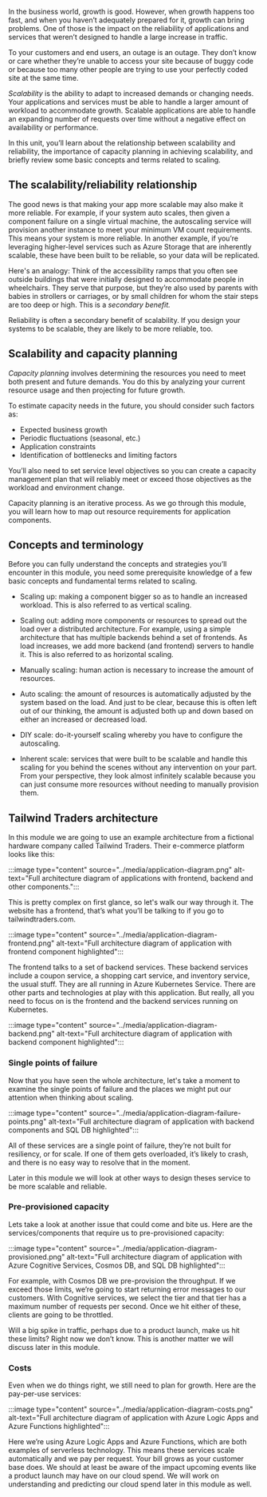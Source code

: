 In the business world, growth is good. However, when growth happens too
fast, and when you haven’t adequately prepared for it, growth can bring
problems. One of those is the impact on the reliability of applications and
services that weren’t designed to handle a large increase in traffic.

To your customers and end users, an outage is an outage. They don’t know or
care whether they’re unable to access your site because of buggy code or
because too many other people are trying to use your perfectly coded site
at the same time.

_Scalability_ is the ability to adapt to increased demands or changing
needs. Your applications and services must be able to handle a larger
amount of workload to accommodate growth. Scalable applications are able to
handle an expanding number of requests over time without a negative effect
on availability or performance.

In this unit, you’ll learn about the relationship between scalability and
reliability, the importance of capacity planning in achieving scalability,
and briefly review some basic concepts and terms related to scaling.

## The scalability/reliability relationship

The good news is that making your app more scalable may also make it more
reliable. For example, if your system auto scales, then given a component
failure on a single virtual machine, the autoscaling service will provision
another instance to meet your minimum VM count requirements. This means
your system is more reliable. In another example, if you’re leveraging
higher-level services such as Azure Storage that are inherently scalable,
these have been built to be reliable, so your data will be replicated.

Here's an analogy: Think of the accessibility ramps that you often see
outside buildings that were initially designed to accommodate people in
wheelchairs. They serve that purpose, but they’re also used by parents with
babies in strollers or carriages, or by small children for whom the stair
steps are too deep or high. This is a _secondary benefit._

Reliability is often a secondary benefit of scalability. If you design your
systems to be scalable, they are likely to be more reliable, too.

## Scalability and capacity planning

_Capacity planning_ involves determining the resources you need to meet
both present and future demands. You do this by analyzing your current
resource usage and then projecting for future growth.

To estimate capacity needs in the future, you should consider such factors
as:

-   Expected business growth
-   Periodic fluctuations (seasonal, etc.)
-   Application constraints
-   Identification of bottlenecks and limiting factors

You’ll also need to set service level objectives so you can create a
capacity management plan that will reliably meet or exceed those objectives
as the workload and environment change.

Capacity planning is an iterative process. As we go through this module,
you will learn how to map out resource requirements for application
components.

## Concepts and terminology

Before you can fully understand the concepts and strategies you’ll
encounter in this module, you need some prerequisite knowledge of a few
basic concepts and fundamental terms related to scaling.

-   Scaling up: making a component bigger so as to handle an increased
    workload. This is also referred to as vertical scaling.

-   Scaling out: adding more components or resources to spread out the load
    over a distributed architecture. For example, using a simple
    architecture that has multiple backends behind a set of frontends. As
    load increases, we add more backend (and frontend) servers to handle
    it. This is also referred to as horizontal scaling.

-   Manually scaling: human action is necessary to increase the amount of
    resources.

-   Auto scaling: the amount of resources is automatically adjusted by the
    system based on the load. And just to be clear, because this is often
    left out of our thinking, the amount is adjusted both up and down based
    on either an increased or decreased load.

-   DIY scale: do-it-yourself scaling whereby you have to configure the
    autoscaling.

-   Inherent scale: services that were built to be scalable and handle this
    scaling for you behind the scenes without any intervention on your
    part. From your perspective, they look almost infinitely scalable
    because you can just consume more resources without needing to manually
    provision them.

## Tailwind Traders architecture

In this module we are going to use an example architecture from a fictional
hardware company called Tailwind Traders. Their e-commerce platform looks
like this:

:::image type="content" source="../media/application-diagram.png" alt-text="Full architecture diagram of applications with frontend, backend and other components.":::

This is pretty complex on first glance, so let's walk our way through it.
The website has a frontend, that’s what you’ll be talking to if you go to
tailwindtraders.com.

:::image type="content" source="../media/application-diagram-frontend.png" alt-text="Full architecture diagram of application with frontend component highlighted":::

The frontend talks to a set of backend services. These backend services
include a coupon service, a shopping cart service, and inventory service,
the usual stuff. They are all running in Azure Kubernetes Service. There
are other parts and technologies at play with this application. But really,
all you need to focus on is the frontend and the backend services running
on Kubernetes.

:::image type="content" source="../media/application-diagram-backend.png" alt-text="Full architecture diagram of application with backend component highlighted":::

### Single points of failure

Now that you have seen the whole architecture, let's take a moment to
examine the single points of failure and the places we might put our
attention when thinking about scaling.

:::image type="content" source="../media/application-diagram-failure-points.png" alt-text="Full architecture diagram of application with backend components and SQL DB highlighted":::

All of these services are a single point of failure, they’re not built for
resiliency, or for scale. If one of them gets overloaded, it’s likely to
crash, and there is no easy way to resolve that in the moment.

Later in this module we will look at other ways to design theses service to
be more scalable and reliable.

### Pre-provisioned capacity

Lets take a look at another issue that could come and bite us. Here are the
services/components that require us to pre-provisioned capacity:

:::image type="content" source="../media/application-diagram-provisioned.png" alt-text="Full architecture diagram of application with Azure Cognitive Services, Cosmos DB, and SQL DB highlighted":::

For example, with Cosmos DB we pre-provision the throughput. If we exceed
those limits, we’re going to start returning error messages to our
customers. With Cognitive services, we select the tier and that tier has a
maximum number of requests per second. Once we hit either of these, clients
are going to be throttled.

Will a big spike in traffic, perhaps due to a product launch, make us hit
these limits? Right now we don’t know. This is another matter we will
discuss later in this module.

### Costs

Even when we do things right, we still need to plan for growth. Here are
the pay-per-use services:

:::image type="content" source="../media/application-diagram-costs.png" alt-text="Full architecture diagram of application with Azure Logic Apps and Azure Functions highlighted":::

Here we’re using Azure Logic Apps and Azure Functions, which are both
examples of serverless technology. This means these services scale
automatically and we pay per request. Your bill grows as your customer base
does. We should at least be aware of the impact upcoming events like a
product launch may have on our cloud spend. We will work on understanding
and predicting our cloud spend later in this module as well.
